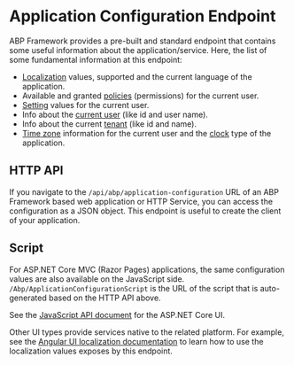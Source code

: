 # Application Configuration Endpoint

ABP Framework provides a pre-built and standard endpoint that contains some useful information about the application/service. Here, the list of some fundamental information at this endpoint:

* [Localization](../Localization.md) values, supported and the current language of the application.
* Available and granted [policies](../Authorization.md) (permissions) for the current user.
* [Setting](../Settings.md) values for the current user.
* Info about the [current user](../CurrentUser.md) (like id and user name).
* Info about the current [tenant](../Multi-Tenancy.md) (like id and name).
* [Time zone](../Timing.md) information for the current user and the [clock](../Timing.md) type of the application.

## HTTP API

If you navigate to the `/api/abp/application-configuration` URL of an ABP Framework based web application or HTTP Service, you can access the configuration as a JSON object. This endpoint is useful to create the client of your application.

## Script

For ASP.NET Core MVC (Razor Pages) applications, the same configuration values are also available on the JavaScript side. `/Abp/ApplicationConfigurationScript` is the URL of the script that is auto-generated based on the HTTP API above.

See the [JavaScript API document](../UI/AspNetCore/JavaScript-API/Index.md) for the ASP.NET Core UI.

Other UI types provide services native to the related platform. For example, see the [Angular UI localization documentation](../UI/Angular/Localization.md) to learn how to use the localization values exposes by this endpoint.

